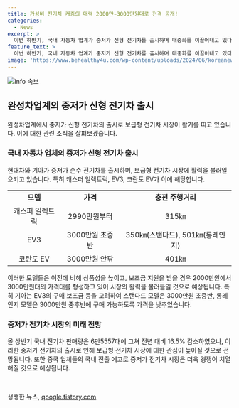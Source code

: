 ```yaml
---
title: 가성비 전기차 캐즘의 매력 2000만~3000만원대로 전격 공개!
categories:
  - News
excerpt: >
  이번 하반기, 국내 자동차 업계가 중저가 신형 전기차를 출시하며 대중화를 이끌어내고 있다. 현대차와 기아를 비롯한 기업들은 캐스퍼 일렉트릭, EV3, 코란도 EV 등을 출시하며 충전 주행거리를 늘리고 가격을 낮췄다. 이에 따라 보조금을 받으면 2000만~3000만원대의 가성비를 가진 이들 차량은 시장에 활력을 불어넣을 것으로 기대된다. 또한 중국 업체들의 한국 진출 예고로 앞으로 중저가 전기차 시장 경쟁은 더욱 치열해질 전망이다.
feature_text: >
  이번 하반기, 국내 자동차 업계가 중저가 신형 전기차를 출시하며 대중화를 이끌어내고 있다. 현대차와 기아를 비롯한 기업들은 캐스퍼 일렉트릭, EV3, 코란도 EV 등을 출시하며 충전 주행거리를 늘리고 가격을 낮췄다. 이에 따라 보조금을 받으면 2000만~3000만원대의 가성비를 가진 이들 차량은 시장에 활력을 불어넣을 것으로 기대된다. 또한 중국 업체들의 한국 진출 예고로 앞으로 중저가 전기차 시장 경쟁은 더욱 치열해질 전망이다.
image: 'https://www.behealthy4u.com/wp-content/uploads/2024/06/koreanews.jpg'
---
```


<p><img src="https://www.behealthy4u.com/wp-content/uploads/2024/06/koreanews.jpg" alt="info 속보" /></p>

<h2 data-ke-size="size26">완성차업계의 중저가 신형 전기차 출시</h2>

<p data-ke-size="size16">완성차업계에서 중저가 신형 전기차의 출시로 보급형 전기차 시장이 활기를 띠고 있습니다. 이에 대한 관련 소식을 살펴보겠습니다.</p>

<h3>국내 자동차 업체의 중저가 신형 전기차 출시</h3>

<p data-ke-size="size16">현대차와 기아가 중저가 순수 전기차를 출시하며, 보급형 전기차 시장에 활력을 불러일으키고 있습니다. 특히 캐스퍼 일렉트릭, EV3, 코란도 EV가 이에 해당합니다.</p>

<table>
    <tr>
        <td style="text-align: center; height: 17px;"><b>모델</b></td>
        <td style="text-align: center; height: 17px;"><b>가격</b></td>
        <td style="text-align: center; height: 17px;"><b>충전 주행거리</b></td>
    </tr>
    <tr>
        <td style="text-align: center; height: 17px;">캐스퍼 일렉트릭</td>
        <td style="text-align: center; height: 17px;">2990만원부터</td>
        <td style="text-align: center; height: 17px;">315㎞</td>
    </tr>
    <tr>
        <td style="text-align: center; height: 17px;">EV3</td>
        <td style="text-align: center; height: 17px;">3000만원 초중반</td>
        <td style="text-align: center; height: 17px;">350㎞(스탠다드), 501㎞(롱레인지)</td>
    </tr>
    <tr>
        <td style="text-align: center; height: 17px;">코란도 EV</td>
        <td style="text-align: center; height: 17px;">3000만원 안팎</td>
        <td style="text-align: center; height: 17px;">401㎞</td>
    </tr>
</table>

<p data-ke-size="size16">이러한 모델들은 이전에 비해 상품성을 높이고, 보조금 지원을 받을 경우 2000만원에서 3000만원대의 가격대를 형성하고 있어 시장의 활력을 불러들일 것으로 예상됩니다. 특히 기아는 EV3의 구매 보조금 등을 고려하여 스탠다드 모델은 3000만원 초중반, 롱레인지 모델은 3000만원 중후반에 구매 가능하도록 가격을 낮추었습니다.</p>

<h3>중저가 전기차 시장의 미래 전망</h3>

<p data-ke-size="size16">올 상반기 국내 전기차 판매량은 6만5557대에 그쳐 전년 대비 16.5% 감소하였으나, 이러한 중저가 전기차의 출시로 인해 보급형 전기차 시장에 대한 관심이 높아질 것으로 전망됩니다. 또한 중국 업체들의 국내 진출 예고로 중저가 전기차 시장은 더욱 경쟁이 치열해질 것으로 예상됩니다.</p>

<p data-ke-size="size16">&nbsp;</p>
생생한 뉴스, <a href="https://qoogle.tistory.com" rel="dofollow">qoogle.tistory.com</a>


